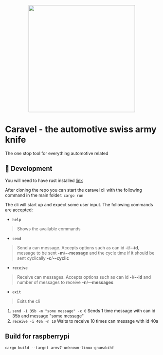 <p align="center">
<br>
  <img style="width: 350px" src="https://user-images.githubusercontent.com/9322214/141467533-f82168e4-1fa1-48f9-974a-24ae0b062c5c.jpg">
</p>

# Caravel - the automotive swiss army knife

The one stop tool for everything automotive related

## 🧨 Development

You will need to have rust installed [link](https://www.rust-lang.org/tools/install)


After cloning the repo you can start the caravel cli with the following command in the main folder:
`cargo run`

The cli will start up and expect some user input.
The following commands are accepted:
- `help`
> Shows the available commands
- `send`
> Send a can message. Accepts options such as can id **-i**/**\-\-id**, message to be sent **-m**/**\-\-message** and the cycle time if it should be sent cyclically **-c**/**\-\-cyclic**
- `receive`
> Receive can messages. Accepts options such as can id **-i**/**\-\-id** and number of messages to receive **-n**/**\-\-messages**
- `exit`
> Exits the cli



1. `send -i 35b -m "some message" -c 0`
Sends 1 time message with can id 35b and message "some message"
2. `receive -i 40a -n 10`
Waits to receive 10 times can message with id 40a

## Build for raspberrypi

`cargo build --target armv7-unknown-linux-gnueabihf`
